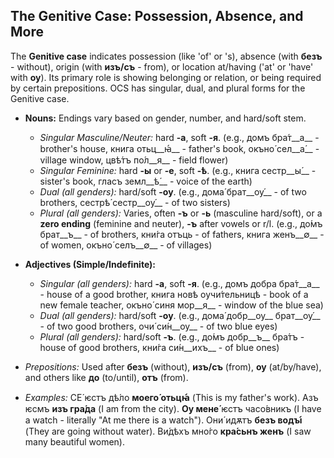 ## The Genitive Case: Possession, Absence, and More

The __Genitive case__ indicates possession (like 'of' or 's), absence (with __безъ__ - without), origin (with __изъ/съ__ - from), or location at/having ('at' or 'have' with __оу__). Its primary role is showing belonging or relation, or being required by certain prepositions. OCS has singular, dual, and plural forms for the Genitive case.

*   __Nouns:__ Endings vary based on gender, number, and hard/soft stem.
    
    *   _Singular Masculine/Neuter:_ hard __-a__, soft __-я__. (e.g., домъ бра́т__а__ - brother's house, книга отьц__ꙗ́__ - father's book, окъно́ сел__а́__ - village window, цвѣ́тъ по́л__я__ - field flower)
    *   _Singular Feminine:_ hard __-ы__ or __-е__, soft __-ѣ__. (e.g., книга сестр__ы́__ - sister's book, гласъ земл__ѣ́__ - voice of the earth)
    *   _Dual (all genders):_ hard/soft __-оу__. (e.g., дома́ брат__оу́__ - of two brothers, сестрѣ́ сестр__оу́__ - of two sisters)
    *   _Plural (all genders):_ Varies, often __-ъ__ or __-ь__ (masculine hard/soft), or a __zero ending__ (feminine and neuter), __-ъ__ after vowels or r/l. (e.g., до́мъ брат__ъ__ - of brothers, кни́га отъць - of fathers, книга женъ__∅__ - of women, окъно́ селъ__∅__ - of villages)
    
    
    
*   __Adjectives (Simple/Indefinite):__
    
    *   _Singular (all genders):_ hard __-а__, soft __-я__. (e.g., домъ добра бра́т__а__ - house of a good brother, книга новѣ оучи́тельницѣ - book of a new female teacher, окъно́ синя мор__я__ - window of the blue sea)
    *   _Dual (all genders):_ hard/soft __-оу__. (e.g., дома́ добр__оу__ брат__оу́__ - of two good brothers, очи́ си́н__оу__ - of two blue eyes)
    *   _Plural (all genders):_ hard/soft __-ъ__. (e.g., до́мъ добр__ъ__ бра́тъ - house of good brothers, кни́га си́н__ихъ__ - of blue ones)
    
    
    
*   _Prepositions:_ Used after __безъ__ (without), __изъ/съ__ (from), __оу__ (at/by/have), and others like __до__ (to/until), __отъ__ (from).
*   _Examples:_ СЕ́ ѥстъ дѣ́ло __моего́ отьцꙗ́__ (This is my father's work). Азъ ѥсмъ __изъ гра́да__ (I am from the city). __Оу мене́__ ѥстъ часо́вникъ (I have a watch - literally "At me there is a watch"). Они́ идѫтъ __безъ водꙑ́__ (They are going without water). Ви́дѣхъ мно́го __кра́сьнъ женъ__ (I saw many beautiful women).